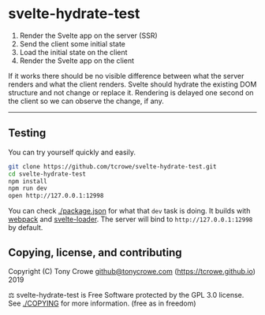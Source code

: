 
# svelte-hydrate-test

1. Render the Svelte app on the server (SSR)
2. Send the client some initial state
3. Load the initial state on the client
4. Render the Svelte app on the client

If it works there should be no visible difference between
what the server renders and what the client renders. Svelte should hydrate the existing DOM structure and not change or replace it. Rendering is delayed one second on the client so we can observe the change, if any.

---

## Testing

You can try yourself quickly and easily.

```sh
git clone https://github.com/tcrowe/svelte-hydrate-test.git
cd svelte-hydrate-test
npm install
npm run dev
open http://127.0.0.1:12998
```

You can check [./package.json](./package.json) for what that `dev` task is doing. It builds with [webpack](https://webpack.js.org/) and [svelte-loader](https://github.com/sveltejs/svelte-loader). The server will bind to `http://127.0.0.1:12998` by default.

## Copying, license, and contributing

Copyright (C) Tony Crowe <github@tonycrowe.com> (https://tcrowe.github.io) 2019

⚖️ svelte-hydrate-test is Free Software protected by the GPL 3.0 license. See [./COPYING](./COPYING) for more information. (free as in freedom)
